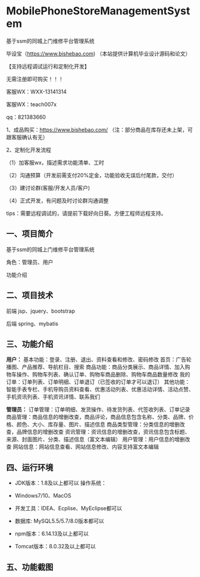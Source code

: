 # MobilePhoneStoreManagementSystem
 基于ssm的同城上门维修平台管理系统

毕设宝（https://www.bishebao.com) （本站提供计算机毕业设计源码和论文）

【支持远程调试运行和定制化开发】

无需注册即可购买！！！

客服WX：WXX-13141314

客服WX：teach007x

qq：821383660


1、成品购买：https://www.bishebao.com/ （注：部分商品在库存还未上架，可跟客服确认有无）

2、定制化开发流程

（1）加客服wx，描述需求功能清单、工时

（2）沟通预算（开发前需支付20%定金，功能验收无误后付尾款，交付）

（3）建讨论群(客服/开发人员/客户)

（4）正式开发，有问题及时讨论群沟通调整

tips：需要远程调试的，请提前下载好向日葵。方便工程师远程支持。
<h2>一、项目简介</h2>
基于ssm的同城上门维修平台管理系统

角色：管理员、用户

功能介绍
<h2>二、项目技术</h2>
前端 jsp、jquery、bootstrap

后端 spring、mybatis
<h2>三、功能介绍</h2>
<div class="markdown-heading" dir="auto">
<div class="markdown-heading" dir="auto">

<strong>用户：</strong>
基本功能：登录、注册、退出、资料查看和修改、密码修改
首页：广告轮播图、产品推荐、导航栏目、搜索
商品功能：商品分类展示、商品详情、加入购物车操作、购物车列表、确认订单、购物车商品删除、购物车商品数量修改
我的订单：订单列表、订单明细、订单退订（已签收的订单才可以退订）
其他功能：智能手表专栏、手机导购员资料查看、优惠活动列表、优惠活动详情、活动点赞、手机资讯列表、手机资讯详情、联系我们

<strong>管理员：</strong>
订单管理：订单明细、发货操作、待发货列表、代签收列表、订单记录
商品管理：商品信息的增删改查，商品评论，商品信息包含名称、分类、品牌、价格、颜色、大小、库存量、图片、描述信息
商品类型管理：分类信息的增删改查，品牌信息的增删改查
资讯管理：资讯信息的增删改查，资讯信息包含标题、来源、封面图片、分类、描述信息（富文本编辑）
用户管理：用户信息的增删改查
网站信息：网站信息查看、网站信息修改、内容支持富文本编辑

</div>
</div>
<h2>四、运行环境</h2>
<ul dir="auto">
 	<li>
<p dir="auto">JDK版本：1.8及以上都可以 操作系统：</p>
</li>
 	<li>
<p dir="auto">Windows7/10、MacOS</p>
</li>
 	<li>
<p dir="auto">开发工具：IDEA、Ecplise、MyEclipse都可以</p>
</li>
 	<li>
<p dir="auto">数据库: MySQL5.5/5.7/8.0版本都可以</p>
</li>
 	<li>
<p dir="auto">npm版本：6.14.13及以上都可以</p>
</li>
 	<li>
<p dir="auto">Tomcat版本：8.0.32及以上都可以</p>
</li>
</ul>
<h2>五、功能截图</h2>
<img class="aligncenter size-full wp-image" src="https://www.bishebao.com/wp-content/uploads/2024/07/Java毕业设计-基于ssm的手机商城管理系统/result/image_1_1.png" alt="" />
<img class="aligncenter size-full wp-image" src="https://www.bishebao.com/wp-content/uploads/2024/07/Java毕业设计-基于ssm的手机商城管理系统/result/image_2_2.png" alt="" />
<img class="aligncenter size-full wp-image" src="https://www.bishebao.com/wp-content/uploads/2024/07/Java毕业设计-基于ssm的手机商城管理系统/result/image_3_3.png" alt="" />
<img class="aligncenter size-full wp-image" src="https://www.bishebao.com/wp-content/uploads/2024/07/Java毕业设计-基于ssm的手机商城管理系统/result/image_4_4.png" alt="" />
<img class="aligncenter size-full wp-image" src="https://www.bishebao.com/wp-content/uploads/2024/07/Java毕业设计-基于ssm的手机商城管理系统/result/image_5_5.png" alt="" />
<img class="aligncenter size-full wp-image" src="https://www.bishebao.com/wp-content/uploads/2024/07/Java毕业设计-基于ssm的手机商城管理系统/result/image_6_6.png" alt="" />
<img class="aligncenter size-full wp-image" src="https://www.bishebao.com/wp-content/uploads/2024/07/Java毕业设计-基于ssm的手机商城管理系统/result/image_7_7.png" alt="" />
<img class="aligncenter size-full wp-image" src="https://www.bishebao.com/wp-content/uploads/2024/07/Java毕业设计-基于ssm的手机商城管理系统/result/image_8_8.png" alt="" />
<img class="aligncenter size-full wp-image" src="https://www.bishebao.com/wp-content/uploads/2024/07/Java毕业设计-基于ssm的手机商城管理系统/result/image_9_9.png" alt="" />
